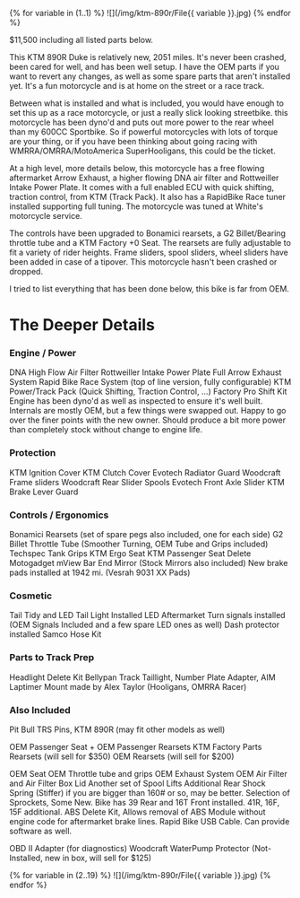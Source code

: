 
{% for variable in (1..1) %}
 ![](/img/ktm-890r/File{{ variable }}.jpg)
{% endfor %}

$11,500 including all listed parts below.

This KTM 890R Duke is relatively new, 2051 miles. It's never been crashed, been cared for well, and has been well setup. I have the OEM parts if you want to revert any changes, as well as some spare parts that aren't installed yet. It's a fun motorcycle and is at home on the street or a race track.

Between what is installed and what is included, you would have enough to set this up as a race motorcycle, or just a really slick looking streetbike. this motorcycle has been dyno'd and puts out more power to the rear wheel than my 600CC Sportbike. So if powerful motorcycles with lots of torque are your thing, or if you have been thinking about going racing with WMRRA/OMRRA/MotoAmerica SuperHooligans, this could be the ticket.

At a high level, more details below, this motorcycle has a free flowing aftermarket Arrow Exhaust, a higher flowing DNA air filter and Rottweiller Intake Power Plate. It comes with a full enabled ECU with quick shifting, traction control, from KTM (Track Pack). It also has a RapidBike Race tuner installed supporting full tuning. The motorcycle was tuned at White's motorcycle service.

The controls have been upgraded to Bonamici rearsets, a G2 Billet/Bearing throttle tube and a KTM Factory +0 Seat. The rearsets are fully adjustable to fit a variety of rider heights. Frame sliders, spool sliders, wheel sliders have been added in case of a tipover. This motorcycle hasn't been crashed or dropped.

I tried to list everything that has been done below, this bike is far from OEM.


# The Deeper Details

### Engine / Power ###
DNA High Flow Air Filter 
Rottweiller Intake Power Plate
Full Arrow Exhaust System
Rapid Bike Race System (top of line version, fully configurable)
KTM Power/Track Pack (Quick Shifting, Traction Control, …)
Factory Pro Shift Kit
Engine has been dyno'd as well as inspected to ensure it's well built. Internals are mostly OEM, but a few things were swapped out. Happy to go over the finer points with the new owner. Should produce a bit more power than completely stock without change to engine life.

### Protection ###
KTM Ignition Cover
KTM Clutch Cover
Evotech Radiator Guard
Woodcraft Frame sliders
Woodcraft Rear Slider Spools
Evotech Front Axle Slider
KTM Brake Lever Guard

### Controls / Ergonomics ###
Bonamici Rearsets (set of spare pegs also included, one for each side)
G2 Billet Throttle Tube (Smoother Turning, OEM Tube and Grips included)
Techspec Tank Grips
KTM Ergo Seat
KTM Passenger Seat Delete
Motogadget mView Bar End Mirror (Stock Mirrors also included)
New brake pads installed at 1942 mi. (Vesrah 9031 XX Pads)

### Cosmetic ###
Tail Tidy and LED Tail Light Installed
LED Aftermarket Turn signals installed (OEM Signals Included and a few spare LED ones as well)
Dash protector installed
Samco Hose Kit

### Parts to Track Prep ###
Headlight Delete Kit 
Bellypan
Track Taillight, Number Plate Adapter, AIM Laptimer Mount made by Alex Taylor (Hooligans, OMRRA Racer)

### Also Included ###
Pit Bull TRS Pins, KTM 890R (may fit other models as well)

OEM Passenger Seat + OEM Passenger Rearsets
KTM Factory Parts Rearsets (will sell for $350)
OEM Rearsets (will sell for $200)

OEM Seat
OEM Throttle tube and grips
OEM Exhaust System
OEM Air Filter and Air Filter Box Lid
Another set of Spool Lifts
Additional Rear Shock Spring (Stiffer) if you are bigger than 160# or so, may be better.
Selection of Sprockets, Some New. Bike has 39 Rear and 16T Front installed. 41R, 16F, 15F additional.
ABS Delete Kit, Allows removal of ABS Module without engine code for aftermarket brake lines.
Rapid Bike USB Cable. Can provide software as well.


OBD II Adapter (for diagnostics)
Woodcraft WaterPump Protector (Not-Installed, new in box, will sell for $125)


{% for variable in (2..19) %}
 ![](/img/ktm-890r/File{{ variable }}.jpg)
{% endfor %}